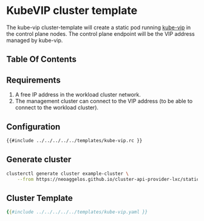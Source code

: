 # KubeVIP cluster template

The kube-vip cluster-template will create a static pod running [kube-vip] in the control plane nodes. The control plane endpoint will be the VIP address managed by kube-vip.

## Table Of Contents

<!-- toc -->

## Requirements

1. A free IP address in the workload cluster network.
2. The management cluster can connect to the VIP address (to be able to connect to the workload cluster).

## Configuration

```bash
{{#include ../../../../../templates/kube-vip.rc }}
```

## Generate cluster

```bash
clusterctl generate cluster example-cluster \
    --from https://neoaggelos.github.io/cluster-api-provider-lxc/static/v0.1/templates/kube-vip.yaml
```

## Cluster Template

```yaml
{{#include ../../../../../templates/kube-vip.yaml }}
```

<!-- links -->
[kube-vip]: https://kube-vip.io/
